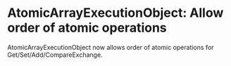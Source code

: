 # AtomicArrayExecutionObject: Allow order of atomic operations

AtomicArrayExecutionObject now allows order of atomic operations for Get/Set/Add/CompareExchange.
